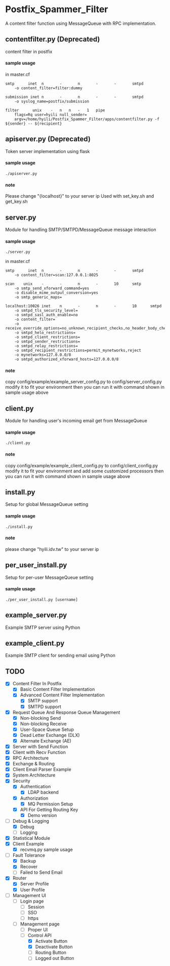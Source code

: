# Postfix_Spammer_Filter
A content filter function using MessageQueue with RPC implementation.

## contentfilter.py (Deprecated)
content filter in postfix
#### sample usage
in master.cf
```
smtp      inet  n       -       n       -       -       smtpd
	-o content_filter=filter:dummy

submission inet n       -       n       -       -       smtpd
	-o syslog_name=postfix/submission

filter		unix	-	n	n	-	1	pipe
	flags=Rq user=hyili null_sender=
	argv=/home/hyili/Postfix_Spammer_Filter/apps/contentfilter.py -f ${sender} -- ${recipient}
```

## apiserver.py (Deprecated)
Token server implementation using flask
#### sample usage
```
./apiserver.py
```
#### note
Please change "{localhost}" to your server ip
Used with set_key.sh and get_key.sh

## server.py
Module for handling SMTP/SMTPD/MessageQueue message interaction
#### sample usage
```
./server.py
```
in master.cf
```
smtp      inet  n       -       n       -       -       smtpd
	-o content_filter=scan:127.0.0.1:8025

scan	unix	-		-		n		-		10		smtp
	-o smtp_send_xforward_command=yes
	-o disable_mime_output_conversion=yes
	-o smtp_generic_maps=

localhost:10026	inet	n		-		n		-		10		smtpd
	-o smtpd_tls_security_level=
	-o smtpd_sasl_auth_enable=no
	-o content_filter=
	-o receive_override_options=no_unknown_recipient_checks,no_header_body_checks,no_milters
	-o smtpd_helo_restrictions=
	-o smtpd_client_restrictions=
	-o smtpd_sender_restrictions=
	-o smtpd_relay_restrictions=
	-o smtpd_recipient_restrictions=permit_mynetworks,reject
	-o mynetworks=127.0.0.0/8
	-o smtpd_authorized_xforward_hosts=127.0.0.0/8
```
#### note
copy config/example/example_server_config.py to config/server_config.py
modify it to fit your environment
then you can run it with command shown in sample usage above

## client.py
Module for handling user's incoming email get from MessageQueue
#### sample usage
```
./client.py
```
#### note
copy config/example/example_client_config.py to config/client_config.py
modify it to fit your environment and add some customized processors
then you can run it with command shown in sample usage above


## install.py
Setup for global MessageQueue setting
#### sample usage
```
./install.py
```
#### note
please change "hyili.idv.tw" to your server ip

## per_user_install.py
Setup for per-user MessageQueue setting
#### sample usage
```
./per_user_install.py [username]
```


## example_server.py
Example SMTP server using Python

## example_client.py
Example SMTP client for sending email using Python

## TODO
- [x] Content Filter In Postfix
	- [x] Basic Content Filter Implementation
	- [x] Advanced Content Filter Implementation
		- [x] SMTP support
		- [x] SMTPD support
- [x] Request Queue And Response Queue Management
	- [x] Non-blocking Send
	- [x] Non-blocking Receive
	- [x] User-Space Queue Setup
	- [x] Dead Letter Exchange (DLX)
	- [x] Alternate Exchange (AE)
- [x] Server with Send Function
- [x] Client with Recv Function
- [x] RPC Architecture
- [x] Exchange & Routing
- [x] Client Email Parser Example
- [x] System Architecture
- [x] Security
	- [x] Authentication
		- [x] LDAP backend
	- [x] Authorization
		- [x] MQ Permission Setup
	- [x] API For Getting Routing Key
		- [x] Demo version
- [ ] Debug & Logging
	- [x] Debug
	- [ ] Logging
- [x] Statistical Module
- [x] Client Example
	- [x] recvmq.py sample usage
- [ ] Fault Tolerance
	- [x] Backup
	- [x] Recover
	- [ ] Failed to Send Email
- [x] Router
	- [x] Server Profile
	- [x] User Profile
- [ ] Management UI
	- [ ] Login page
		- [ ] Session
		- [ ] SSO
		- [ ] https
	- [ ] Management page
		- [ ] Proper UI
		- [ ] Control API
			- [x] Activate Button
			- [x] Deactivate Button
			- [ ] Routing Button
			- [ ] Logged out Button
